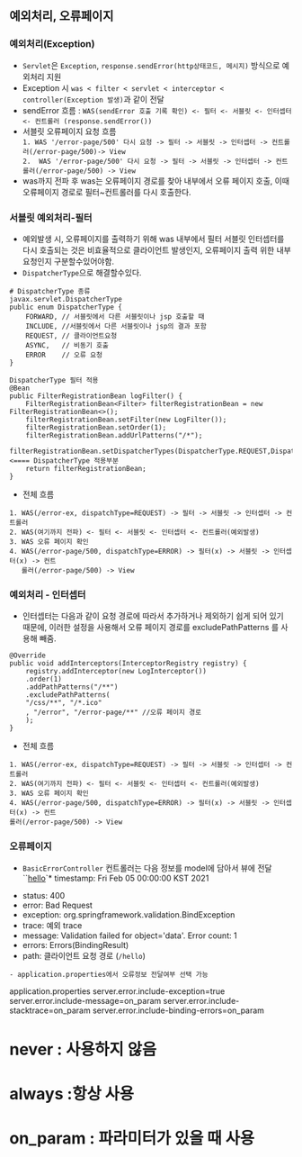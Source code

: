 ## 예외처리, 오류페이지

### 예외처리(Exception)
- `Servlet`은 `Exception`, `response.sendError(http상태코드, 메시지)` 방식으로 예외처리 지원
- Exception 시 `was < filter < servlet < interceptor < controller(Exception 발생)`과 같이 전달
- sendError 흐름 : `WAS(sendError 호출 기록 확인) <- 필터 <- 서블릿 <- 인터셉터 <- 컨트롤러 (response.sendError())`
- 서블릿 오류페이지 요청 흐름  
`1. WAS '/error-page/500' 다시 요청 -> 필터 -> 서블릿 -> 인터셉터 -> 컨트롤러(/error-page/500)-> View`  
`2.  WAS '/error-page/500' 다시 요청 -> 필터 -> 서블릿 -> 인터셉터 -> 컨트롤러(/error-page/500) -> View`
- was까지 전파 후 was는 오류페이지 경로를 찾아 내부에서 오류 페이지 호출, 이때 오류페이지 경로로 필터~컨트롤러를 다시 호출한다.

### 서블릿 예외처리-필터
- 예외발생 시, 오류페이지를 출력하기 위해 was 내부에서 필터 서블릿 인터셉터를 다시 호출되는 것은 비효율적으로 클라이언트 발생인지, 오류페이지 출력 위한 내부요청인지 구분할수있어야함.
- `DispatcherType`으로 해결할수있다.
```
# DispatcherType 종류
javax.servlet.DispatcherType
public enum DispatcherType {
    FORWARD, // 서블릿에서 다른 서블릿이나 jsp 호출할 때
    INCLUDE, //서블릿에서 다른 서블릿이나 jsp의 결과 포함
    REQUEST, // 클라이언트요청
    ASYNC,   // 비동기 호출
    ERROR    // 오류 요청
}
```
```
DispatcherType 필터 적용
@Bean
public FilterRegistrationBean logFilter() {
    FilterRegistrationBean<Filter> filterRegistrationBean = new FilterRegistrationBean<>();
    filterRegistrationBean.setFilter(new LogFilter());
    filterRegistrationBean.setOrder(1);
    filterRegistrationBean.addUrlPatterns("/*");
    filterRegistrationBean.setDispatcherTypes(DispatcherType.REQUEST,DispatcherType.ERROR); <==== DispatcherType 적용부분
    return filterRegistrationBean;
}
```
- 전체 흐름
```
1. WAS(/error-ex, dispatchType=REQUEST) -> 필터 -> 서블릿 -> 인터셉터 -> 컨트롤러
2. WAS(여기까지 전파) <- 필터 <- 서블릿 <- 인터셉터 <- 컨트롤러(예외발생)
3. WAS 오류 페이지 확인
4. WAS(/error-page/500, dispatchType=ERROR) -> 필터(x) -> 서블릿 -> 인터셉터(x) -> 컨트
   롤러(/error-page/500) -> View
```

### 예외처리 - 인터셉터
- 인터셉터는 다음과 같이 요청 경로에 따라서 추가하거나 제외하기 쉽게 되어 있기 때문에, 이러한 설정을 사용해서 오류 페이지 경로를 excludePathPatterns 를 사용해 빼줌.
```
@Override
public void addInterceptors(InterceptorRegistry registry) {
    registry.addInterceptor(new LogInterceptor())
    .order(1)
    .addPathPatterns("/**")
    .excludePathPatterns(
    "/css/**", "/*.ico"
    , "/error", "/error-page/**" //오류 페이지 경로
    );
}
```
- 전체 흐름
```
1. WAS(/error-ex, dispatchType=REQUEST) -> 필터 -> 서블릿 -> 인터셉터 -> 컨트롤러
2. WAS(여기까지 전파) <- 필터 <- 서블릿 <- 인터셉터 <- 컨트롤러(예외발생)
3. WAS 오류 페이지 확인
4. WAS(/error-page/500, dispatchType=ERROR) -> 필터(x) -> 서블릿 -> 인터셉터(x) -> 컨트
롤러(/error-page/500) -> View
```

### 오류페이지
- `BasicErrorController` 컨트롤러는 다음 정보를 model에 담아서 뷰에 전달
``[hello](src%2Fmain%2Fjava%2Fhello)`* timestamp: Fri Feb 05 00:00:00 KST 2021
* status: 400
* error: Bad Request
* exception: org.springframework.validation.BindException
* trace: 예외 trace
* message: Validation failed for object='data'. Error count: 1
* errors: Errors(BindingResult)
* path: 클라이언트 요청 경로 (`/hello`)
```
- application.properties에서 오류정보 전달여부 선택 가능
```
application.properties
server.error.include-exception=true
server.error.include-message=on_param
server.error.include-stacktrace=on_param
server.error.include-binding-errors=on_param

# never : 사용하지 않음
# always :항상 사용
# on_param : 파라미터가 있을 때 사용
```